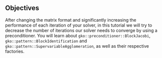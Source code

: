 Objectives
----------

After changing the matrix format and significantly increasing the performance of each iteration of your solver, in this tutorial we will try to decrease the number of iterations our solver needs to converge by using a preconditioner. You will learn about `gko::preconditioner::BlockJacobi`, `gko::pattern::BlockIdentification` and `gko::pattern::SupervariableAgglomeration`, as well as their respective factories.